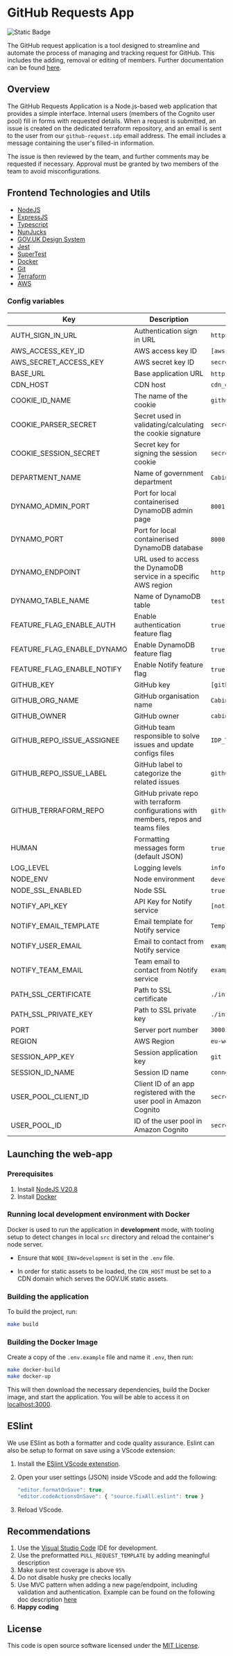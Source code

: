 # GitHub Requests App

![Static Badge](https://img.shields.io/badge/test_coverage-%E2%89%A595%25-green)

The GitHub request application is a tool designed to streamline and automate the process of managing and tracking request for GitHub. This includes the adding, removal or editing of members. Further documentation can be found [here](./docs/).

## Overview

The GitHub Requests Application is a Node.js-based web application that provides a simple interface. Internal users (members of the Cognito user pool) fill in forms with requested details. When a request is submitted, an issue is created on the dedicated terraform repository, and an email is sent to the user from our `github-request.idp` email address. The email includes a message containing the user's filled-in information.

The issue is then reviewed by the team, and further comments may be requested if necessary. Approval must be granted by two members of the team to avoid misconfigurations.

## Frontend Technologies and Utils

- [NodeJS](https://nodejs.org/)
- [ExpressJS](https://expressjs.com/)
- [Typescript](https://www.typescriptlang.org/)
- [NunJucks](https://mozilla.github.io/nunjucks)
- [GOV.UK Design System](https://design-system.service.gov.uk/)
- [Jest](https://jestjs.io)
- [SuperTest](https://www.npmjs.com/package/supertest)
- [Docker](https://www.docker.com/)
- [Git](https://git-scm.com/downloads)
- [Terraform](https://www.terraform.io/)
- [AWS](https://aws.amazon.com/)

### Config variables

| Key                         | Description                                                         | Example Value                                                      |
|-----------------------------|---------------------------------------------------------------------|--------------------------------------------------------------------|
| AUTH_SIGN_IN_URL            | Authentication sign in URL                                          | `https://cola.service.cabinetoffice.gov.uk/v2/<YOUR_SERVICE>/login`|
| AWS_ACCESS_KEY_ID           | AWS access key ID                                                   | `[aws key ID]`                                                     |
| AWS_SECRET_ACCESS_KEY       | AWS secret key ID                                                   | `secret`                                                           |
| BASE_URL                    | Base application URL                                                | `http://localhost:3000` (dev mode)                                 |
| CDN_HOST                    | CDN host                                                            | `cdn_domain`                                                       |
| COOKIE_ID_NAME              | The name of the cookie                                              | `github-requests`                                                  |
| COOKIE_PARSER_SECRET        | Secret used in validating/calculating the cookie signature          | `secret`                                                           |
| COOKIE_SESSION_SECRET       | Secret key for signing the session cookie                           | `secret`                                                           |
| DEPARTMENT_NAME             | Name of government department                                       | `Cabinet Office`                                                   |
| DYNAMO_ADMIN_PORT           | Port for local containerised DynamoDB admin page                    | `8001` (dev mode)                                                  |
| DYNAMO_PORT                 | Port for local containerised DynamoDB database                      | `8000` (dev mode)                                                  |
| DYNAMO_ENDPOINT             | URL used to access the DynamoDB service in a specific AWS region    | `http://dynamodb-local:${DYNAMO_PORT}` (dev mode)                  |
| DYNAMO_TABLE_NAME           | Name of DynamoDB table                                              | `test-github-requests-submissions` (dev mode)                      |
| FEATURE_FLAG_ENABLE_AUTH    | Enable authentication feature flag                                  | `true` or `false`                                                  |
| FEATURE_FLAG_ENABLE_DYNAMO  | Enable DynamoDB feature flag                                        | `true` or `false`                                                  |
| FEATURE_FLAG_ENABLE_NOTIFY  | Enable Notify feature flag                                          | `true` or `false`                                                  |
| GITHUB_KEY                  | GitHub key                                                          | `[github key]`                                                     |
| GITHUB_ORG_NAME             | GitHub organisation name                                            | `Cabinet Office`                                                   |
| GITHUB_OWNER                | GitHub owner                                                        | `cabinetoffice`                                                    |
| GITHUB_REPO_ISSUE_ASSIGNEE  | GitHub team responsible to solve issues and update configs files    | `IDP_TEAM`                                                         |
| GITHUB_REPO_ISSUE_LABEL     | GitHub label to categorize the related issues                       | `github-requests-app`                                              |
| GITHUB_TERRAFORM_REPO       | GitHub private repo with terraform configurations with members, repos and teams files | `github-requests-terraform`                      |
| HUMAN                       | Formatting messages form (default JSON)                             | `true` (Enable human formatting for log messages)                  |
| LOG_LEVEL                   | Logging levels                                                      | `info`                                                             |
| NODE_ENV                    | Node environment                                                    | `development` or `production`                                      |
| NODE_SSL_ENABLED            | Node SSL                                                            | `true` or `false`                                                  |
| NOTIFY_API_KEY              | API Key for Notify service                                          | `[notify api key]`                                                 |
| NOTIFY_EMAIL_TEMPLATE       | Email template for Notify service                                   | `Template name`                                                    |
| NOTIFY_USER_EMAIL           | Email to contact from Notify service                                | `example@example.com`                                              |
| NOTIFY_TEAM_EMAIL           | Team email to contact from Notify service                           | `example@example.com`                                              |
| PATH_SSL_CERTIFICATE        | Path to SSL certificate                                             | `./infrastructure/host/test.cert`                                  |
| PATH_SSL_PRIVATE_KEY        | Path to SSL private key                                             | `./infrastructure/host/test.key`                                   |
| PORT                        | Server port number                                                  | `3000`                                                             |
| REGION                      | AWS Region                                                          | `eu-west-1`                                                        |
| SESSION_APP_KEY             | Session application key                                             | `git`                                                              |
| SESSION_ID_NAME             | Session ID name                                                     | `connect.sid`                                                      |
| USER_POOL_CLIENT_ID         | Client ID of an app registered with the user pool in Amazon Cognito | `secret`                                                           |
| USER_POOL_ID                | ID of the user pool in Amazon Cognito                               | `secret`                                                           |

## Launching the web-app

### Prerequisites

1. Install [NodeJS V20.8](https://nodejs.org/en)
2. Install [Docker](https://www.docker.com/get-started)

### Running local development environment with Docker

Docker is used to run the application in **development** mode, with tooling setup to detect changes in local `src` directory and reload the container's node server. 

- Ensure that `NODE_ENV=development` is set in the `.env` file.

- In order for static assets to be loaded, the `CDN_HOST` must be set to a CDN domain which serves the GOV.UK static assets.

### Building the application

To build the project, run: 

```sh
make build
```

### Building the Docker Image

Create a copy of the `.env.example` file and name it `.env`, then run:

```sh
make docker-build
make docker-up
```

This will then download the necessary dependencies, build the Docker image, and start the application. You will be able to access it on [localhost:3000](localhost:3000).

## ESlint

We use ESlint as both a formatter and code quality assurance. Eslint can also be setup to format on save using a VScode extension:

1. Install the [ESlint VScode extenstion](https://marketplace.visualstudio.com/items?itemName=dbaeumer.vscode-eslint).

2. Open your user settings (JSON) inside VScode and add the following:

    ```js
    "editor.formatOnSave": true, 
    "editor.codeActionsOnSave": { "source.fixAll.eslint": true }
    ```

3. Reload VScode.

## Recommendations

1. Use the [Visual Studio Code](https://code.visualstudio.com/) IDE for development.
2. Use the preformatted `PULL_REQUEST_TEMPLATE` by adding meaningful description
3. Make sure test coverage is above `95%`
4. Do not disable husky pre checks locally
5. Use MVC pattern when adding a new page/endpoint, including validation and authentication. Example can be found on the following doc description [here](./docs/Project%20Structure%20and%20Code%20Style.md)
6. **Happy coding**

## License

This code is open source software licensed under the [MIT License]("https://opensource.org/licenses/MIT").

